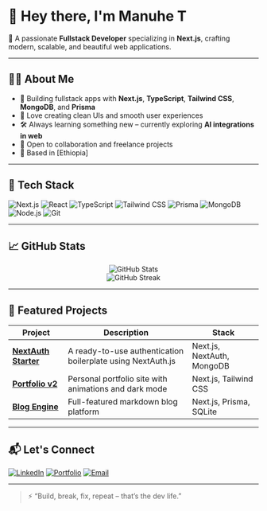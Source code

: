 # 👋 Hey there, I'm Manuhe T

🎯 A passionate **Fullstack Developer** specializing in **Next.js**, crafting modern, scalable, and beautiful web applications.

---

## 👨‍💻 About Me

- 🚀 Building fullstack apps with **Next.js**, **TypeScript**, **Tailwind CSS**, **MongoDB**, and **Prisma**
- 🎨 Love creating clean UIs and smooth user experiences
- 🛠️ Always learning something new – currently exploring **AI integrations in web**
- 💬 Open to collaboration and freelance projects
- 📍 Based in [Ethiopia]

---

## 🔧 Tech Stack

![Next.js](https://img.shields.io/badge/-Next.js-black?style=for-the-badge&logo=next.js)
![React](https://img.shields.io/badge/-React-61DAFB?style=for-the-badge&logo=react)
![TypeScript](https://img.shields.io/badge/-TypeScript-3178C6?style=for-the-badge&logo=typescript)
![Tailwind CSS](https://img.shields.io/badge/-Tailwind%20CSS-38B2AC?style=for-the-badge&logo=tailwind-css)
![Prisma](https://img.shields.io/badge/-Prisma-2D3748?style=for-the-badge&logo=prisma)
![MongoDB](https://img.shields.io/badge/-MongoDB-47A248?style=for-the-badge&logo=mongodb)
![Node.js](https://img.shields.io/badge/-Node.js-339933?style=for-the-badge&logo=node.js)
![Git](https://img.shields.io/badge/-Git-F05032?style=for-the-badge&logo=git)

---

## 📈 GitHub Stats

<p align="center">
  <img src="https://github-readme-stats.vercel.app/api?username=manuhe-T&show_icons=true&theme=radical" alt="GitHub Stats" />
  <br/>
  <img src="https://github-readme-streak-stats.herokuapp.com/?user=manuhe-T&theme=radical" alt="GitHub Streak" />
</p>

---

## 🧩 Featured Projects

| Project | Description | Stack |
|--------|-------------|-------|
| [**NextAuth Starter**](https://github.com/manuhe-T/nextauth-starter) | A ready-to-use authentication boilerplate using NextAuth.js | Next.js, NextAuth, MongoDB |
| [**Portfolio v2**](https://github.com/manuhe-T/portfolio-v2) | Personal portfolio site with animations and dark mode | Next.js, Tailwind CSS |
| [**Blog Engine**](https://github.com/manuhe-T/blog-engine) | Full-featured markdown blog platform | Next.js, Prisma, SQLite |

---

## 📬 Let's Connect

[![LinkedIn](https://img.shields.io/badge/-LinkedIn-0A66C2?style=for-the-badge&logo=linkedin&logoColor=white)](https://linkedin.com/in/your-link)
[![Portfolio](https://img.shields.io/badge/-Portfolio-000?style=for-the-badge&logo=vercel&logoColor=white)](https://your-portfolio.com)
[![Email](https://img.shields.io/badge/-Email-EA4335?style=for-the-badge&logo=gmail&logoColor=white)](mailto:your.email@example.com)

---

> ⚡ “Build, break, fix, repeat – that’s the dev life.”


